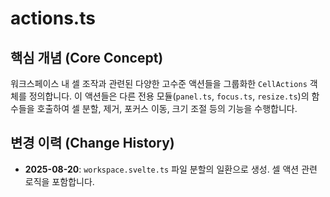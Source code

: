 # actions.ts

## 핵심 개념 (Core Concept)
워크스페이스 내 셀 조작과 관련된 다양한 고수준 액션들을 그룹화한 `CellActions` 객체를 정의합니다. 이 액션들은 다른 전용 모듈(`panel.ts`, `focus.ts`, `resize.ts`)의 함수들을 호출하여 셀 분할, 제거, 포커스 이동, 크기 조절 등의 기능을 수행합니다.

## 변경 이력 (Change History)
- **2025-08-20**: `workspace.svelte.ts` 파일 분할의 일환으로 생성. 셀 액션 관련 로직을 포함합니다.
